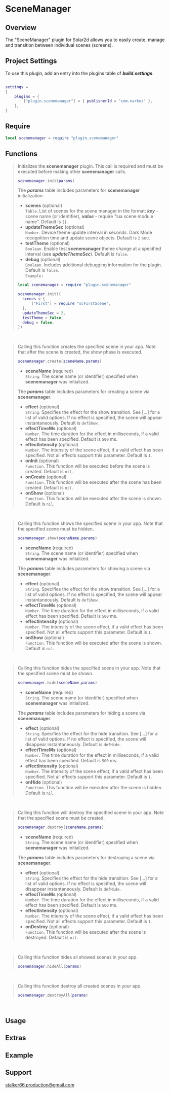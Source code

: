 # SceneManager
## Overview
The "SceneManager" plugin for Solar2d allows you to easily create, manage and transition  between individual scenes (screens).
## Project Settings
To use this plugin, add an entry into the plugins table of ***build.settings***.
```lua

settings = 
{
	plugins = {
		["plugin.scenemanager"] = { publisherId = "com.narkoz" },
	},
}
```
## Require
```lua
local scenemanager = require "plugin.scenemanager"
```
## Functions
> Initializes the **scenemanager** plugin. This call is required and must be executed before making other **scenemanager** calls.
> ```lua
> scenemanager.init(params)
> ```
> The ***params*** table includes parameters for **scenemanager** initialization. <br/>
> * **scenes** (optional) <br/>
> `Table`. List of scenes for the scene manager in the format: ***key*** - scene name (or identifier), ***value*** - require "lua scene module name". Default is `{}`. <br/>
> * **updateThemeSec** (optional) <br/>
> `Number`. Device theme update interval in seconds. Dark Mode recognition time and update scene objects. Default is `2` sec. <br/>
> * **testTheme** (optional) <br/>
> `Boolean`. Enable test **scenemanager** theme change at a specified interval (see ***updateThemeSec***). Default is `false`. <br/>
> * **debug** (optional) <br/>
> `Boolean`. Includes additional debugging information for the plugin. Default is `false`. <br/>
> `Example:` <br/>
> ```lua
> local scenemanager = require "plugin.scenemanager"
> 
> scenemanager.init({
> 	scenes = {
> 		["First"] = require "scFirstScene",
> 	},
> 	updateThemeSec = 2,
> 	testTheme = false,
> 	debug = false,
> })
> ```
<br/>

> Calling this function creates the specified scene in your app. Note that after the scene is created, the show phase is executed.
> ```lua
> scenemanager.create(sceneName,params)
> ```
> * **sceneName** (required) <br/>
> `String`. The scene name (or identifier) specified when **scenemanager** was initialized. <br/>
> 
> The ***params*** table includes parameters for creating a scene via **scenemanager**. <br/>
> * **effect** (optional) <br/>
> `String`. Specifies the effect for the show transition. See [...] for a list of valid options. If no effect is specified, the scene will appear instantaneously. Default is `defShow`. <br/>
> * **effectTimeMs** (optional) <br/>
> `Number`. The time duration for the effect in milliseconds, if a valid effect has been specified. Default is `500` ms. <br/>
> * **effectIntensity** (optional) <br/>
> `Number`. The intensity of the scene effect, if a valid effect has been specified. Not all effects support this parameter. Default is `1`. <br/>
> * **onInit** (optional) <br/>
> `Function`. This function will be executed before the scene is created. Default is `nil`. <br/>
> * **onCreate** (optional) <br/>
> `Function`. This function will be executed after the scene has been created. Default is `nil`. <br/>
> * **onShow** (optional) <br/>
> `Function`. This function will be executed after the scene is shown. Default is `nil`. <br/>
<br/>

> Calling this function shows the specified scene in your app. Note that the specified scene must be hidden.
> ```lua
> scenemanager.show(sceneName,params)
> ```
> * **sceneName** (required) <br/>
> `String`. The scene name (or identifier) specified when **scenemanager** was initialized. <br/>
> 
> The ***params*** table includes parameters for showing a scene via **scenemanager**. <br/>
> * **effect** (optional) <br/>
> `String`. Specifies the effect for the show transition. See [...] for a list of valid options. If no effect is specified, the scene will appear instantaneously. Default is `defShow`. <br/>
> * **effectTimeMs** (optional) <br/>
> `Number`. The time duration for the effect in milliseconds, if a valid effect has been specified. Default is `500` ms. <br/>
> * **effectIntensity** (optional) <br/>
> `Number`. The intensity of the scene effect, if a valid effect has been specified. Not all effects support this parameter. Default is `1`. <br/>
> * **onShow** (optional) <br/>
> `Function`. This function will be executed after the scene is shown. Default is `nil`. <br/>
<br/>

> Calling this function hides the specified scene in your app. Note that the specified scene must be shown.
> ```lua
> scenemanager.hide(sceneName,params)
> ```
> * **sceneName** (required) <br/>
> `String`. The scene name (or identifier) specified when **scenemanager** was initialized. <br/>
> 
> The ***params*** table includes parameters for hiding a scene via **scenemanager**. <br/>
> * **effect** (optional) <br/>
> `String`. Specifies the effect for the hide transition. See [...] for a list of valid options. If no effect is specified, the scene will disappear instantaneously. Default is `defHide`. <br/>
> * **effectTimeMs** (optional) <br/>
> `Number`. The time duration for the effect in milliseconds, if a valid effect has been specified. Default is `500` ms. <br/>
> * **effectIntensity** (optional) <br/>
> `Number`. The intensity of the scene effect, if a valid effect has been specified. Not all effects support this parameter. Default is `1`. <br/>
> * **onHide** (optional) <br/>
> `Function`. This function will be executed after the scene is hidden. Default is `nil`. <br/>
<br/>

> Calling this function will destroy the specified scene in your app. Note that the specified scene must be created.
> ```lua
> scenemanager.destroy(sceneName,params)
> ```
> * **sceneName** (required) <br/>
> `String`. The scene name (or identifier) specified when **scenemanager** was initialized. <br/>
> 
> The ***params*** table includes parameters for destroying a scene via **scenemanager**. <br/>
> * **effect** (optional) <br/>
> `String`. Specifies the effect for the hide transition. See [...] for a list of valid options. If no effect is specified, the scene will disappear instantaneously. Default is `defHide`. <br/>
> * **effectTimeMs** (optional) <br/>
> `Number`. The time duration for the effect in milliseconds, if a valid effect has been specified. Default is `500` ms. <br/>
> * **effectIntensity** (optional) <br/>
> `Number`. The intensity of the scene effect, if a valid effect has been specified. Not all effects support this parameter. Default is `1`. <br/>
> * **onDestroy** (optional) <br/>
> `Function`. This function will be executed after the scene is destroyed. Default is `nil`. <br/>
<br/>

> Calling this function hides all showed scenes in your app.
> ```lua
> scenemanager.hideAll(params)
> ```
<br/>

> Calling this function destroy all created scenes in your app.
> ```lua
> scenemanager.destroyAll(params)
> ```
<br/>

## Usage
## Extras
## Example
## Support
stalker66.production@gmail.com
